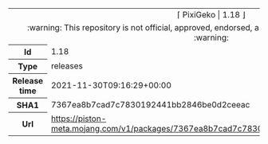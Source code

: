 <html><table>
<tr><td colspan="2" align="center"><img width="0" height="0"><br/>⌈ PixiGeko | 1.18 ⌋<br/><img width="0" height="0"></td></tr>
<tr><td colspan="2" align="center"><img width="0" height="0"><br/>
:warning: This repository is not official, approved, endorsed, associated or connected with Mojang :warning:
<br/><img width="0" height="0"></td></tr>
<tr><th>Id</th><td>1.18</td></tr>
<tr><th>Type</th><td>releases</td></tr>
<tr><th>Release time</th><td>2021-11-30T09:16:29+00:00</td></tr>
<tr><th>SHA1</th><td>7367ea8b7cad7c7830192441bb2846be0d2ceeac</td></tr>
<tr><th>Url</th><td><a href="https://piston-meta.mojang.com/v1/packages/7367ea8b7cad7c7830192441bb2846be0d2ceeac/1.18.json">https://piston-meta.mojang.com/v1/packages/7367ea8b7cad7c7830192441bb2846be0d2ceeac/1.18.json</a></td></tr>